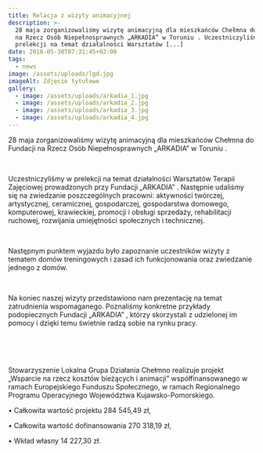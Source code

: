 ```yaml
---
title: Relacja z wizyty animacyjnej
description: >-
  28 maja zorganizowaliśmy wizytę animacyjną dla mieszkańców Chełmna do Fundacji
  na Rzecz Osób Niepełnosprawnych „ARKADIA” w Toruniu . Uczestniczyliśmy w
  prelekcji na temat działalności Warsztatów [...]
date: 2018-05-30T07:31:45+02:00
tags:
  - news
image: /assets/uploads/lgd.jpg
imageAlt: Zdjęcie tytułowe
gallery:
  - image: /assets/uploads/arkadia_1.jpg
  - image: /assets/uploads/arkadia_2.jpg
  - image: /assets/uploads/arkadia_3.jpg
  - image: /assets/uploads/arkadia_4.jpg
---
```

28 maja zorganizowaliśmy wizytę animacyjną dla mieszkańców Chełmna do Fundacji na Rzecz Osób Niepełnosprawnych „ARKADIA” w Toruniu .

<br>

Uczestniczyliśmy w prelekcji na temat działalności Warsztatów Terapii Zajęciowej prowadzonych przy Fundacji „ARKADIA” . Następnie udaliśmy się na zwiedzanie poszczególnych pracowni: aktywności twórczej, artystycznej, ceramicznej, gospodarczej, gospodarstwa domowego, komputerowej, krawieckiej, promocji i obsługi sprzedaży, rehabilitacji ruchowej, rozwijania umiejętności społecznych i technicznej.

<br>

Następnym punktem wyjazdu było zapoznanie uczestników wizyty z tematem domów treningowych i zasad ich funkcjonowania oraz zwiedzanie jednego z domów.

<br>

Na koniec naszej wizyty przedstawiono nam prezentację na temat zatrudnienia wspomaganego. Poznaliśmy konkretne przykłady podopiecznych Fundacji „ARKADIA” , którzy skorzystali z udzielonej im pomocy i dzięki temu świetnie radzą sobie na rynku pracy.

<br>

<br>

<br>

Stowarzyszenie Lokalna Grupa Działania Chełmno realizuje projekt „Wsparcie na rzecz kosztów bieżących i animacji” współfinansowanego w ramach Europejskiego Funduszu Społecznego, w ramach Regionalnego Programu Operacyjnego Województwa Kujawsko-Pomorskiego.



• Całkowita wartość projektu 284 545,49 zł,



• Całkowita wartość dofinansowania 270 318,19 zł,



• Wkład własny 14 227,30 zł.
